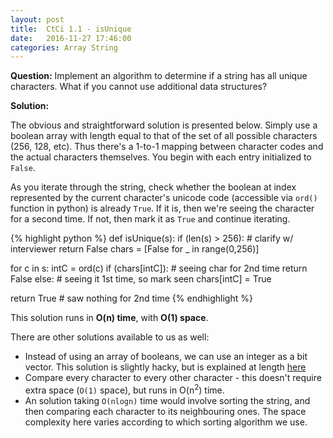 ```yaml
---
layout: post
title:  CtCi 1.1 - isUnique
date:   2016-11-27 17:46:00
categories: Array String
---
```

**Question:** Implement an algorithm to determine if a string has all unique characters. What
if you cannot use additional data structures?

**Solution:**

The obvious and straightforward solution is presented below. Simply use a boolean array with length equal to that of the set of all possible characters (256, 128, etc). Thus there's a 1-to-1 mapping
between character codes and the actual characters themselves. You begin with each entry initialized to `False`.

As you iterate through the string, check whether the boolean at index represented by the
current character's unicode code (accessible via `ord()` function in python)
is already `True`. If it is, then we're seeing the character for a second time. If not, then mark it as `True` and continue iterating.

{% highlight python %}
def isUnique(s):
  if (len(s) > 256):        # clarify w/ interviewer
    return False
  chars = [False for _ in range(0,256)]

  for c in s:
    intC = ord(c)
    if (chars[intC]):      # seeing char for 2nd time
      return False
    else:                 # seeing it 1st time, so mark seen
      chars[intC] = True

  return True             # saw nothing for 2nd time
{% endhighlight %}

This solution runs in **O(n) time**, with **O(1) space**.

There are other solutions available to us as well:

- Instead of using an array of booleans, we can use an integer as a bit vector. This solution
is slightly hacky, but is explained at length [here](http://stackoverflow.com/questions/19484406/detecting-if-a-string-has-unique-characters-comparing-my-solution-to-cracking)
- Compare every character to every other character - this doesn't require extra space (`O(1)` space),
but runs in O(n<sup>2</sup>) time.
- An solution taking `O(nlogn)` time would involve sorting the string, and then comparing each character
to its neighbouring ones. The space complexity here varies according to which sorting algorithm we use.
